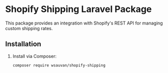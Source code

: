 # Shopify Shipping Laravel Package

This package provides an integration with Shopify's REST API for managing custom shipping rates.

## Installation

1. Install via Composer:
   ```bash
   composer require wsauvan/shopify-shipping
